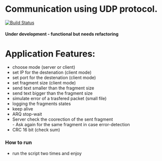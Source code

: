 # Communication using UDP protocol.


[![Build Status](https://travis-ci.org/joemccann/dillinger.svg?branch=master)](https://travis-ci.org/joemccann/dillinger)

#### Under development - functional but needs refactoring


# Application Features:
  - choose mode (server or client)
  - set IP for the destenation (client mode)
  - set port for the destenation (client mode)
  - set fragment size (client mode)
  - send text smaller than the fragment size
  - send text bigger than the fragment size
  - simulate error of a trasfered packet (small file)
  - logging the fragments states
  - keep alive
  - ARQ stop-wait
  - Server check the coorection of the sent fragment    
        - Ask again for the same fragment in case error-detection
  - CRC 16 bit (check sum)
 
### How to run
 - run the script two times and enjoy
